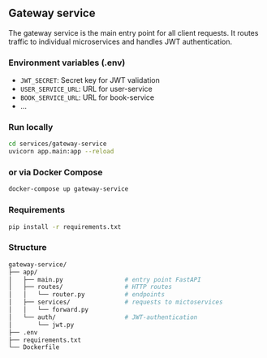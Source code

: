 ## Gateway service

The gateway service is the main entry point for all client requests.
It routes traffic to individual microservices and handles JWT authentication.

### Environment variables (.env)
- `JWT_SECRET`: Secret key for JWT validation
- `USER_SERVICE_URL`: URL for user-service
- `BOOK_SERVICE_URL`: URL for book-service
- ...

### Run locally

```bash
cd services/gateway-service
uvicorn app.main:app --reload
```
### or via Docker Compose

```bash
docker-compose up gateway-service
```
### Requirements

```bash
pip install -r requirements.txt
```

### Structure

```bash
gateway-service/
├── app/
│   ├── main.py                 # entry point FastAPI
│   ├── routes/                 # HTTP routes
│   │   └── router.py           # endpoints
│   ├── services/               # requests to mictoservices
│   │   └── forward.py          
│   └── auth/                   # JWT-authentication
│       └── jwt.py              
├── .env                        
├── requirements.txt           
└── Dockerfile                 

```
